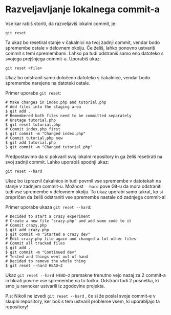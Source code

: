 # Razveljavljanje lokalnega commit-a

Vse kar rabiš storiti, da razveljaviš lokalni commit, je:

```
git reset
```

Ta ukaz bo resetiral stanje v čakalnici na tvoj zadnji commit, vendar bodo spremembe ostale v delovnem okolju. Če želiš, lahko ponovno ustvariš commit s temi spremembami.
Lahko pa tudi odstraniš samo eno datoteko s svojega prejšnjega commit-a. Uporabiš ukaz:

```
git reset <file>
```

Ukaz bo odstranil samo določeno datoteko s čakalnice, vendar bodo spremembe narejene na datoteki ostale.

Primer uporabe `git reset`:

```
# Make changes in index.php and tutorial.php
# Add files into the staging area
$ git add .
# Remembered both files need to be committed separately
# Unstage tutorial.php
$ git reset tutorial.php
# Commit index.php first
$ git commit -m "Changed index.php"
# Commit tutorial.php now
$ git add tutorial.php
$ git commit -m "Changed tutorial.php"
```

Predpostavimo da si pokvaril svoj lokalni repository in ga želiš resetirati na svoj zadnji commit.
Lahko uporabiš spodnji ukaz:

```
git reset --hard
```

Ukaz bo izpraznil čakalnico in tudi povrnil vse spremembe v datotekah na stanje v zadnjem commit-u.
Možnost `--hard` pove Git-u da mora odstraniti tudi vse spremembe v delovnem okolju.
Ta ukaz uporabi samo takrat, ko si prepričan da želiš odstraniti vse spremembe nastale od zadnjega commit-a!

Primer uporabe ukaza `git reset --hard`:

```
# Decided to start a crazy experiment
# Create a new file 'crazy.php' and add some code to it
# Commit crazy.php
$ git add crazy.php
$ git commit -m "Started a crazy dev"
# Edit crazy.php file again and changed a lot other files
# Commit all tracked files
$ git add .
$ git commit -m "Continued dev"
# Tested and things went out of hand
# Decided to remove the whole thing
$ git reset --hard HEAD~2
```

Ukaz `git reset --hard HEAD~2` premakne trenutno vejo nazaj za 2 commit-a in hkrati povrne vse spremembe na to točko. Odstrani tudi 2 posnetka, ki smo ju ravnokar ustvarili iz zgodovine projekta.

P.s: Nikoli ne izvedi `git reset --hard` , če si že poslal svoje commit-e v skupni repository, ker boš s tem ustvaril probleme vsem, ki uporabljajo ta repository!
